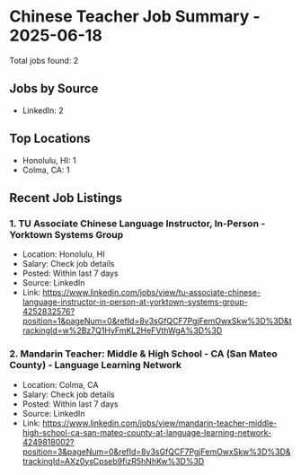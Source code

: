 # Chinese Teacher Job Summary - 2025-06-18

Total jobs found: 2

## Jobs by Source

- LinkedIn: 2

## Top Locations

- Honolulu, HI: 1
- Colma, CA: 1

## Recent Job Listings

### 1. TU Associate Chinese Language Instructor, In-Person - Yorktown Systems Group
- Location: Honolulu, HI
- Salary: Check job details
- Posted: Within last 7 days
- Source: LinkedIn
- Link: https://www.linkedin.com/jobs/view/tu-associate-chinese-language-instructor-in-person-at-yorktown-systems-group-4252832576?position=1&pageNum=0&refId=8v3sGfQCF7PgjFemOwxSkw%3D%3D&trackingId=w%2Bz7Q1HyFmKL2HeFVthWgA%3D%3D

### 2. Mandarin Teacher: Middle & High School - CA (San Mateo County) - Language Learning Network
- Location: Colma, CA
- Salary: Check job details
- Posted: Within last 7 days
- Source: LinkedIn
- Link: https://www.linkedin.com/jobs/view/mandarin-teacher-middle-high-school-ca-san-mateo-county-at-language-learning-network-4249818002?position=3&pageNum=0&refId=8v3sGfQCF7PgjFemOwxSkw%3D%3D&trackingId=AXz0ysCpseb9fizR5hNhKw%3D%3D

